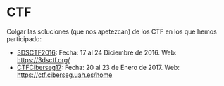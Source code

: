 # CTF

Colgar las soluciones (que nos apetezcan) de los CTF en los que hemos participado:

- [3DSCTF2016](https://github.com/g4ngli0s/CTF/tree/master/3DSCTF2016): 
  Fecha: 17 al 24 Diciembre de 2016.
  Web: https://3dsctf.org/
- [CTFCiberseg17](https://github.com/g4ngli0s/CTF/tree/master/CTFCiberseg17):
  Fecha: 20 al 23 de Enero de 2017.
  Web: https://ctf.ciberseg.uah.es/home
